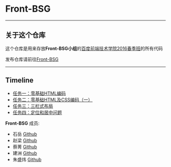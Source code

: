 # Front-BSG

---
## 关于这个仓库
这个仓库是用来存放**Front-BSG小组**的[百度前端技术学院2016春季班](https://github.com/baidu-ife/ife)的所有代码

发布仓库请前往[Front-BSG](https://github.com/FrontBSG/IFE-Publish)


---
## Timeline

- [任务一：零基础HTML编码](http://frontbsg.github.io/IFE-Publish/task0101/)   
- [任务二：零基础HTML及CSS编码（一）](http://frontbsg.github.io/IFE-Publish/task0102/)     
- [任务三：三栏式布局](http://frontbsg.github.io/IFE-Publish/task0103/)    
- [任务四：定位和居中问题](http://frontbsg.github.io/IFE-Publish/task0104/)  

**Front-BSG**
成员:
- 石岳 [Github](https://github.com/Gilbertat)
- 赵梁 [Github](https://github.com/ZhaoLion)
- 蔡菁 [Github](https://github.com/helenjames)
- 建洲 [Github](https://github.com/elementzhou)
- 朱盛炜 [Github](https://github.com/ZhuElephant)
